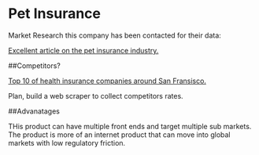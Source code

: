 # Pet Insurance

Market Research this company has been contacted for their data:

[Excellent article on the pet insurance industry.](https://www.globenewswire.com/en/news-release/2021/04/22/2214831/0/en/Pet-Insurance-Market-Trends-2021-North-America-Europe-APAC-Industry-Forecasts-2027-Graphical-Research.html)

##Competitors?

[Top 10 of health insurance companies around San Fransisco.](https://www.consumersadvocate.org/pet-insurance/a/best-pet-insurance?pd=true&keyword=pet%20insurance&gca_campaignid=140219582&gca_adgroupid=6360074342&gca_matchtype=e&gca_network=g&gca_device=c&gca_adposition=&gca_loc_interest_ms=9009673&gca_loc_physical_ms=9061009&gclid=Cj0KCQjw6NmHBhD2ARIsAI3hrM237s4OkEz05xcSnY0bXwvNq-ngitf5brm5j_0yCXnzkqUdYfQe10QaAjfPEALw_wcB)

Plan, build a web scraper to collect competitors rates.

##Advanatages

THis product can have multiple front ends and target multiple sub markets.
The product is more of an internet product that can move into global markets with low
regulatory friction.





